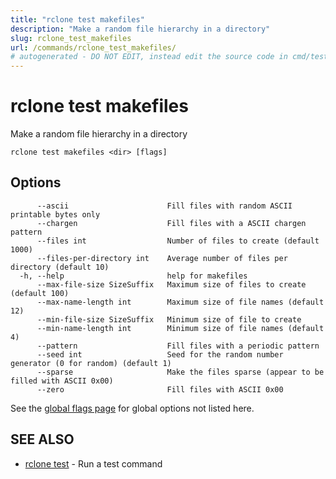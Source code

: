 ```yaml
---
title: "rclone test makefiles"
description: "Make a random file hierarchy in a directory"
slug: rclone_test_makefiles
url: /commands/rclone_test_makefiles/
# autogenerated - DO NOT EDIT, instead edit the source code in cmd/test/makefiles/ and as part of making a release run "make commanddocs"
---
```

# rclone test makefiles

Make a random file hierarchy in a directory

```
rclone test makefiles <dir> [flags]
```

## Options

```
      --ascii                      Fill files with random ASCII printable bytes only
      --chargen                    Fill files with a ASCII chargen pattern
      --files int                  Number of files to create (default 1000)
      --files-per-directory int    Average number of files per directory (default 10)
  -h, --help                       help for makefiles
      --max-file-size SizeSuffix   Maximum size of files to create (default 100)
      --max-name-length int        Maximum size of file names (default 12)
      --min-file-size SizeSuffix   Minimum size of file to create
      --min-name-length int        Minimum size of file names (default 4)
      --pattern                    Fill files with a periodic pattern
      --seed int                   Seed for the random number generator (0 for random) (default 1)
      --sparse                     Make the files sparse (appear to be filled with ASCII 0x00)
      --zero                       Fill files with ASCII 0x00
```

See the [global flags page](/flags/) for global options not listed here.

## SEE ALSO

* [rclone test](/commands/rclone_test/)	 - Run a test command

